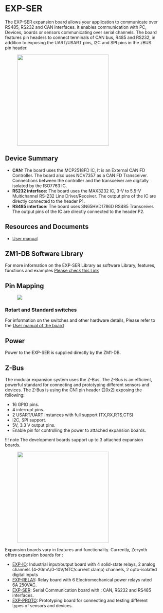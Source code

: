 # **EXP-SER**

The EXP-SER expansion board allows your application to communicate over RS485, RS232 and CAN interfaces. It enables communication with PC, Devices, boards or sensors communicating over serial channels.
The board features pin headers to connect terminals of CAN bus, R485 and RS232, in addition to exposing the UART/USART pins, I2C and SPI pins in the zBUS pin header.

<figure>
  <a data-fancybox="gallery" href="../img/EXP-SER-front.png">
  <img src="../img/EXP-SER-front.png"width="300"/>
  </a>
</figure>

## **Device Summary**

* **CAN:** The board uses the MCP2518FD IC, It is an External CAN FD Controller.
The board also uses NCV7357 as a CAN FD Transceiver.
Connections between the controller and the transceiver are digitally isolated by the ISO7763 IC.
* **RS232 interface:** The board uses the MAX3232 IC, 3-V to 5.5-V Multichannel RS-232 Line Driver/Receiver. The output pins of the IC are directly connected to the header P1.
* **RS485 interface:** The board uses SN65HVD1786D RS485 Transceiver. The output pins of the IC are directly connected to the header P2.

## **Resources and Documents**

-   [User manual](https://www.zerynth.com/download/20121/)

## ZM1-DB Software Library

For more information on the EXP-SER Library as software Library, features, functions and examples
[Please check this Link](../../reference/reference/bsp/zm1_db/)

## **Pin Mapping**

<figure>
  <a data-fancybox="gallery" href="../img/EXP-SER_pin.jpg">
  <img src="../img/EXP-SER_pin.jpg" />
  </a>
</figure>




### **Rotart and Standard switches**

For information on the switches and other hardware details, Please refer to the [User manual of the board](#resources-and-documents)

## **Power**

Power to the EXP-SER is supplied directly by the ZM1-DB.

## **Z-Bus**

The modular expansion system uses the Z-Bus. The Z-Bus is an efficient, powerful standard for connecting and prototyping different sensors and devices.
The Z-Bus is using the CN1 pin header (20x2) exposing the following:

* 16 GPIO pins.
* 4 interrupt pins.
* 2 USART/UART instances with full support (TX,RX,RTS,CTS)
* I2C, SPI support.
* 5V, 3.3 V output pins.
* Enable pin for controlling the power to attached expansion boards.

!!! note 
    The development boards support up to 3 attached expansion boards.


<figure>
  <a data-fancybox="gallery" href="../img/Boards.jpg">
  <img src="../img/Boards.jpg"width="300"/>
  </a>
</figure>

Expansion boards vary in features and functionality. Currently, Zerynth offers expansion boards for :

* [EXP-IO](EXP-IO.md): Industrial input/output board with 4 solid-state relays, 2 analog channels (4-20mA/0-10V/NTC/current clamp) channels, 2 opto-isolated digital inputs
* [EXP-RELAY](EXP-RELAY.md): Relay board with 6 Electromechanical power relays rated 6A 250VAC.
* [EXP-SER](EXP-SER.md): Serial Communication board with : CAN, RS232 and RS485  interfaces.
* [EXP-PROTO](EXP-PROTO.md): Prototyping board for connecting and testing different types of sensors and devices.
